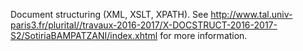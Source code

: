 Document structuring (XML, XSLT, XPATH). See http://www.tal.univ-paris3.fr/plurital//travaux-2016-2017/X-DOCSTRUCT-2016-2017-S2/SotiriaBAMPATZANI/index.xhtml for more information.